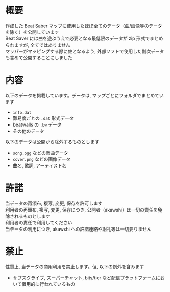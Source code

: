 # 概要
作成した Beat Saber マップに使用したほぼ全てのデータ（曲/画像等のデータを除く）を公開しています  
Beat Saver には曲を遊ぶうえで必要となる最低限のデータが zip 形式でまとめられますが, 全てではありません  
マッパーがマッピングする際に佐となるよう, 外部ソフトで使用した副次データも含めて公開することにしました

# 内容
以下のデータを掲載しています。データは, マップごとにフォルダでまとめています  

- `info.dat`
- 難易度ごとの `.dat` 形式データ
- beatwalls の `.bw` データ
- その他のデータ

以下のデータは公開から除外するものとします

- `song.ogg` などの楽曲データ
- `cover.png` などの画像データ
- 曲名, 歌詞, アーティスト名


# 許諾
当データの再頒布, 複写, 変更, 保存を許可します  
利用者の再頒布, 複写, 変更, 保存につき, 公開者（akawshi）は一切の責任を免除されるものとします  
利用者の責任で利用してください  
当データの利用につき, akawshi への許諾連絡や謝礼等は一切要りません  

# 禁止
性質上, 当データの商用利用を禁止します。但, 以下の例外を含みます

- サブスクライブ, スーパーチャット, bits/tier など配信プラットフォームにおいて慣用的に行われているもの
